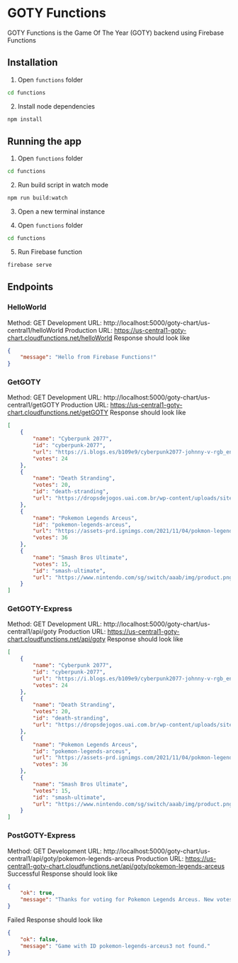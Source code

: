 # GOTY Functions
GOTY Functions is the Game Of The Year (GOTY) backend using Firebase Functions


## Installation
1. Open `functions` folder
```bash
cd functions
```

2. Install node dependencies
```bash
npm install
```

## Running the app
1. Open `functions` folder
```bash
cd functions
```

2. Run build script in watch mode
```bash
npm run build:watch
```

3. Open a new terminal instance

4. Open `functions` folder
```bash
cd functions
```

5. Run Firebase function
```bash
firebase serve
```

## Endpoints

### HelloWorld
Method: GET
Development URL: http://localhost:5000/goty-chart/us-central1/helloWorld
Production URL: https://us-central1-goty-chart.cloudfunctions.net/helloWorld
Response should look like
```json
{
    "message": "Hello from Firebase Functions!"
}
```

### GetGOTY
Method: GET
Development URL: http://localhost:5000/goty-chart/us-central1/getGOTY
Production URL: https://us-central1-goty-chart.cloudfunctions.net/getGOTY
Response should look like
```json
[
    {
        "name": "Cyberpunk 2077",
        "id": "cyberpunk-2077",
        "url": "https://i.blogs.es/b109e9/cyberpunk2077-johnny-v-rgb_en/1366_2000.jpg",
        "votes": 24
    },
    {
        "name": "Death Stranding",
        "votes": 20,
        "id": "death-stranding",
        "url": "https://dropsdejogos.uai.com.br/wp-content/uploads/sites/10/2022/10/divulgacao-death-stranding-reproducao-1-950x534.jpg"
    },
    {
        "name": "Pokemon Legends Arceus",
        "id": "pokemon-legends-arceus",
        "url": "https://assets-prd.ignimgs.com/2021/11/04/pokmon-legends-arceus-button-fomn-1636006738698.jpg",
        "votes": 36
    },
    {
        "name": "Smash Bros Ultimate",
        "votes": 15,
        "id": "smash-ultimate",
        "url": "https://www.nintendo.com/sg/switch/aaab/img/product.png"
    }
]
```

### GetGOTY-Express
Method: GET
Development URL: http://localhost:5000/goty-chart/us-central1/api/goty
Production URL: https://us-central1-goty-chart.cloudfunctions.net/api/goty
Response should look like
```json
[
    {
        "name": "Cyberpunk 2077",
        "id": "cyberpunk-2077",
        "url": "https://i.blogs.es/b109e9/cyberpunk2077-johnny-v-rgb_en/1366_2000.jpg",
        "votes": 24
    },
    {
        "name": "Death Stranding",
        "votes": 20,
        "id": "death-stranding",
        "url": "https://dropsdejogos.uai.com.br/wp-content/uploads/sites/10/2022/10/divulgacao-death-stranding-reproducao-1-950x534.jpg"
    },
    {
        "name": "Pokemon Legends Arceus",
        "id": "pokemon-legends-arceus",
        "url": "https://assets-prd.ignimgs.com/2021/11/04/pokmon-legends-arceus-button-fomn-1636006738698.jpg",
        "votes": 36
    },
    {
        "name": "Smash Bros Ultimate",
        "votes": 15,
        "id": "smash-ultimate",
        "url": "https://www.nintendo.com/sg/switch/aaab/img/product.png"
    }
]
```

### PostGOTY-Express
Method: GET
Development URL: http://localhost:5000/goty-chart/us-central1/api/goty/pokemon-legends-arceus
Production URL: https://us-central1-goty-chart.cloudfunctions.net/api/goty/pokemon-legends-arceus
Successful Response should look like
```json
{
    "ok": true,
    "message": "Thanks for voting for Pokemon Legends Arceus. New votes: 36"
}
```

Failed Response should look like
```json
{
    "ok": false,
    "message": "Game with ID pokemon-legends-arceus3 not found."
}
```